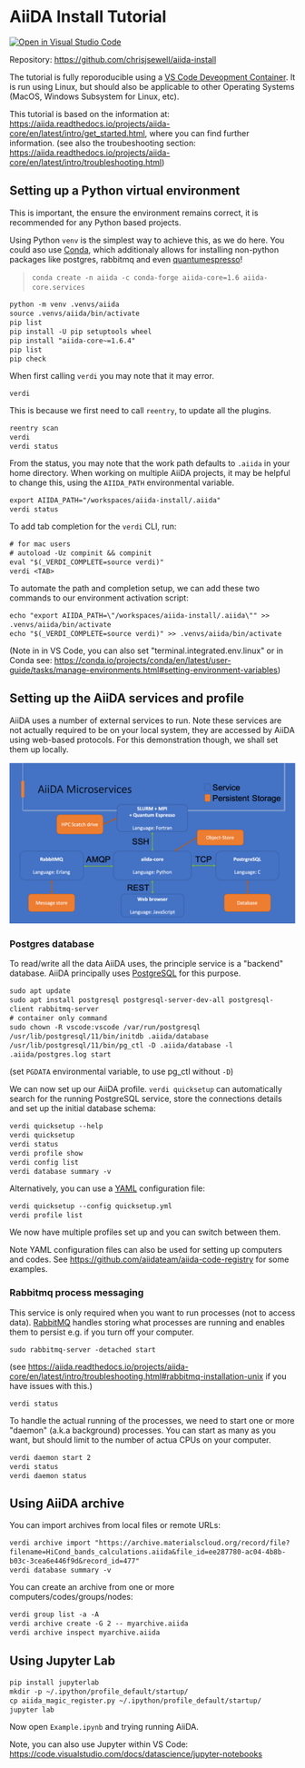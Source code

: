 # AiiDA Install Tutorial

[![Open in Visual Studio Code](https://open.vscode.dev/badges/open-in-vscode.svg)](https://open.vscode.dev/chrisjsewell/aiida-install)

Repository: https://github.com/chrisjsewell/aiida-install

The tutorial is fully reporoducible using a [VS Code Deveopment Container](https://code.visualstudio.com/docs/remote/containers).
It is run using Linux, but should also be applicable to other Operating Systems (MacOS, Windows Subsystem for Linux, etc).

This tutorial is based on the information at: <https://aiida.readthedocs.io/projects/aiida-core/en/latest/intro/get_started.html>, where you can find further information.
(see also the troubeshooting section: <https://aiida.readthedocs.io/projects/aiida-core/en/latest/intro/troubleshooting.html>)

## Setting up a Python virtual environment

This is important, the ensure the environment remains correct, it is recommended for any Python based projects.

Using Python `venv` is the simplest way to achieve this, as we do here.
You could aso use [Conda](https://docs.conda.io), which additionaly allows for installing non-python packages like postgres, rabbitmq and even [quantumespresso](https://anaconda.org/conda-forge/qe)!

> `conda create -n aiida -c conda-forge aiida-core=1.6 aiida-core.services`

```
python -m venv .venvs/aiida
source .venvs/aiida/bin/activate
pip list
pip install -U pip setuptools wheel
pip install "aiida-core~=1.6.4"
pip list
pip check
```

When first calling `verdi` you may note that it may error.

```
verdi
```

This is because we first need to call `reentry`, to update all the plugins.

```
reentry scan
verdi
verdi status
```

From the status, you may note that the work path defaults to `.aiida` in your home directory.
When working on multiple AiiDA projects, it may be helpful to change this, using the `AIIDA_PATH` environmental variable.

```
export AIIDA_PATH="/workspaces/aiida-install/.aiida"
verdi status
```

To add tab completion for the `verdi` CLI, run:

```
# for mac users
# autoload -Uz compinit && compinit
eval "$(_VERDI_COMPLETE=source verdi)"
verdi <TAB>
```

To automate the path and completion setup, we can add these two commands to our environment activation script:

```
echo "export AIIDA_PATH=\"/workspaces/aiida-install/.aiida\"" >> .venvs/aiida/bin/activate
echo "$(_VERDI_COMPLETE=source verdi)" >> .venvs/aiida/bin/activate
```

(Note in in VS Code, you can also set "terminal.integrated.env.linux" or in Conda see: <https://conda.io/projects/conda/en/latest/user-guide/tasks/manage-environments.html#setting-environment-variables>)

## Setting up the AiiDA services and profile

AiiDA uses a number of external services to run.
Note these services are not actually required to be on your local system, they are accessed by AiiDA using web-based protocols.
For this demonstration though, we shall set them up locally.

![aiida microservices](./aiida-microservices.png)

### Postgres database

To read/write all the data AiiDA uses, the principle service is a "backend" database. AiiDA principally uses [PostgreSQL](https://www.postgresql.org/) for this purpose.

```
sudo apt update
sudo apt install postgresql postgresql-server-dev-all postgresql-client rabbitmq-server
# container only command
sudo chown -R vscode:vscode /var/run/postgresql
/usr/lib/postgresql/11/bin/initdb .aiida/database
/usr/lib/postgresql/11/bin/pg_ctl -D .aiida/database -l .aiida/postgres.log start
```

(set `PGDATA` environmental variable, to use pg_ctl without `-D`)

We can now set up our AiiDA profile.
`verdi quicksetup` can automatically search for the running PostgreSQL service, store the connections details and set up the initial database schema:

```
verdi quicksetup --help
verdi quicksetup
verdi status
verdi profile show
verdi config list
verdi database summary -v
```

Alternatively, you can use a [YAML](https://en.wikipedia.org/wiki/YAML) configuration file:

```
verdi quicksetup --config quicksetup.yml
verdi profile list
```

We now have multiple profiles set up and you can switch between them.

Note YAML configuration files can also be used for setting up computers and codes. See <https://github.com/aiidateam/aiida-code-registry> for some examples.

### Rabbitmq process messaging

This service is only required when you want to run processes (not to access data). [RabbitMQ](https://www.rabbitmq.com/) handles storing what processes are running and enables them to persist e.g. if you turn off your computer.

```
sudo rabbitmq-server -detached start
```

(see <https://aiida.readthedocs.io/projects/aiida-core/en/latest/intro/troubleshooting.html#rabbitmq-installation-unix> if you have issues with this.)

```
verdi status
```

To handle the actual running of the processes, we need to start one or more "daemon" (a.k.a background) processes.
You can start as many as you want, but should limit to the number of actua CPUs on your computer.

```
verdi daemon start 2
verdi status
verdi daemon status
```

## Using AiiDA archive

You can import archives from local files or remote URLs:

```
verdi archive import "https://archive.materialscloud.org/record/file?filename=HiCond_bands_calculations.aiida&file_id=ee287780-ac04-4b8b-b03c-3cea6e446f9d&record_id=477"
verdi database summary -v
```

You can create an archive from one or more computers/codes/groups/nodes:

```
verdi group list -a -A
verdi archive create -G 2 -- myarchive.aiida
verdi archive inspect myarchive.aiida
```

## Using Jupyter Lab

```
pip install jupyterlab
mkdir -p ~/.ipython/profile_default/startup/
cp aiida_magic_register.py ~/.ipython/profile_default/startup/
jupyter lab
```

Now open `Example.ipynb` and trying running AiiDA.

Note, you can also use Jupyter within VS Code: <https://code.visualstudio.com/docs/datascience/jupyter-notebooks>

